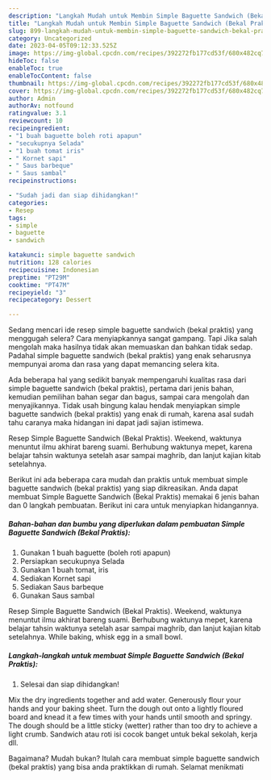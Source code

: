 ```yaml
---
description: "Langkah Mudah untuk Membin Simple Baguette Sandwich (Bekal Praktis) yang Enak"
title: "Langkah Mudah untuk Membin Simple Baguette Sandwich (Bekal Praktis) yang Enak"
slug: 899-langkah-mudah-untuk-membin-simple-baguette-sandwich-bekal-praktis-yang-enak
category: Uncategorized
date: 2023-04-05T09:12:33.525Z
image: https://img-global.cpcdn.com/recipes/392272fb177cd53f/680x482cq70/simple-baguette-sandwich-bekal-praktis-foto-resep-utama.jpg
hideToc: false
enableToc: true
enableTocContent: false
thumbnail: https://img-global.cpcdn.com/recipes/392272fb177cd53f/680x482cq70/simple-baguette-sandwich-bekal-praktis-foto-resep-utama.jpg
cover: https://img-global.cpcdn.com/recipes/392272fb177cd53f/680x482cq70/simple-baguette-sandwich-bekal-praktis-foto-resep-utama.jpg
author: Admin
authorAv: notfound
ratingvalue: 3.1
reviewcount: 10
recipeingredient:
- "1 buah baguette boleh roti apapun"
- "secukupnya Selada"
- "1 buah tomat iris"
- " Kornet sapi"
- " Saus barbeque"
- " Saus sambal"
recipeinstructions:

- "Sudah jadi dan siap dihidangkan!"
categories:
- Resep
tags:
- simple
- baguette
- sandwich

katakunci: simple baguette sandwich 
nutrition: 128 calories
recipecuisine: Indonesian
preptime: "PT29M"
cooktime: "PT47M"
recipeyield: "3"
recipecategory: Dessert

---
```



Sedang mencari ide resep simple baguette sandwich (bekal praktis) yang menggugah selera? Cara menyiapkannya sangat gampang. Tapi Jika salah mengolah maka hasilnya tidak akan memuaskan dan bahkan tidak sedap. Padahal simple baguette sandwich (bekal praktis) yang enak seharusnya mempunyai aroma dan rasa yang dapat memancing selera kita.


Ada beberapa hal yang sedikit banyak mempengaruhi kualitas rasa dari simple baguette sandwich (bekal praktis), pertama dari jenis bahan, kemudian pemilihan bahan segar dan bagus, sampai cara mengolah dan menyajikannya. Tidak usah bingung kalau hendak menyiapkan simple baguette sandwich (bekal praktis) yang enak di rumah, karena asal sudah tahu caranya maka hidangan ini dapat jadi sajian istimewa.

Resep Simple Baguette Sandwich (Bekal Praktis). Weekend, waktunya menuntut ilmu akhirat bareng suami. Berhubung waktunya mepet, karena belajar tahsin waktunya setelah asar sampai maghrib, dan lanjut kajian kitab setelahnya.


Berikut ini ada beberapa cara mudah dan praktis untuk membuat simple baguette sandwich (bekal praktis) yang siap dikreasikan. Anda dapat membuat Simple Baguette Sandwich (Bekal Praktis) memakai 6 jenis bahan dan 0 langkah pembuatan. Berikut ini cara untuk menyiapkan hidangannya.

<!--inarticleads1-->

##### Bahan-bahan dan bumbu yang diperlukan dalam pembuatan Simple Baguette Sandwich (Bekal Praktis):

1. Gunakan 1 buah baguette (boleh roti apapun)
1. Persiapkan secukupnya Selada
1. Gunakan 1 buah tomat, iris
1. Sediakan  Kornet sapi
1. Sediakan  Saus barbeque
1. Gunakan  Saus sambal


Resep Simple Baguette Sandwich (Bekal Praktis). Weekend, waktunya menuntut ilmu akhirat bareng suami. Berhubung waktunya mepet, karena belajar tahsin waktunya setelah asar sampai maghrib, dan lanjut kajian kitab setelahnya. While baking, whisk egg in a small bowl. 

<!--inarticleads2-->

##### Langkah-langkah untuk membuat Simple Baguette Sandwich (Bekal Praktis):


1. Selesai dan siap dihidangkan!

Mix the dry ingredients together and add water. Generously flour your hands and your baking sheet. Turn the dough out onto a lightly floured board and knead it a few times with your hands until smooth and springy. The dough should be a little sticky (wetter) rather than too dry to achieve a light crumb. Sandwich atau roti isi cocok banget untuk bekal sekolah, kerja dll. 

Bagaimana? Mudah bukan? Itulah cara membuat simple baguette sandwich (bekal praktis) yang bisa anda praktikkan di rumah. Selamat menikmati
